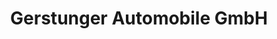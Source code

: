 ---
title: "Gerstunger Automobile GmbH"
url: /gerstungen/gerstunger-automobile-gmbh/
shop: Autohaus
---